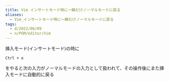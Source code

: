 ```yaml
---
title: Vim インサートモード時に一瞬だけノーマルモードに戻る
aliases:
  - Vim_インサートモード時に一瞬だけノーマルモードに戻る
tags:
  - d/2022/06/09
  - n/PGM/editor/Vim
---
```


挿入モード(インサートモード)の時に

```
Ctrl + o
```

をやると次の入力がノーマルモードの入力として扱われて、その操作後にまた挿入モードに自動的に戻る


